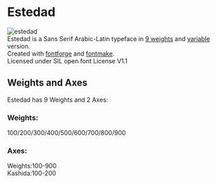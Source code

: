 # Estedad
![estedad](https://user-images.githubusercontent.com/25493297/101204726-eaa07f00-3681-11eb-8b12-f708fa7588a0.png)
<br>
Estedad is a Sans Serif Arabic-Latin typeface in <a href="https://aminabedi68.github.io/Estedad/">9 weights</a> and <a href="https://aminabedi68.github.io/Estedad/VF.html">variable</a> version.
<br>Created with <a href="https://github.com/fontforge/fontforge">fontforge</a> and <a href="https://github.com/googlefonts/fontmake">fontmake</a>.
<br>Licensed under SIL open font License V1.1

## Weights and Axes
Estedad has 9 Weights and 2 Axes:
<br>
### Weights:
100/200/300/400/500/600/700/800/900
<br>
### Axes:
Weights:100-900
<br>Kashida:100-200
